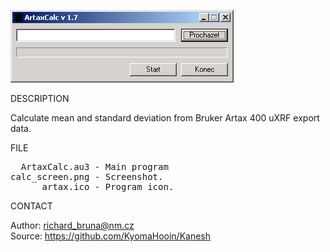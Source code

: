 ![Artax](https://github.com/KyomaHooin/Kanesh/raw/master/artax/ArtaxCalc/calc_screen.png "screenshot")

DESCRIPTION

Calculate mean and standard deviation from Bruker Artax 400 uXRF export data.

FILE

<pre>
  ArtaxCalc.au3 - Main program
calc_screen.png - Screenshot.
      artax.ico - Program icon. 
</pre>

CONTACT

Author: richard_bruna@nm.cz<br>
Source: https://github.com/KyomaHooin/Kanesh

